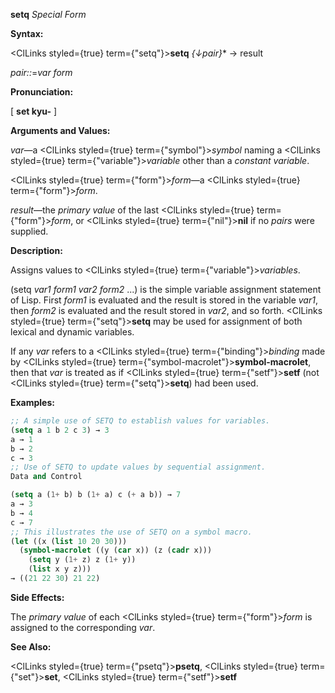 **setq** *Special Form* 



**Syntax:** 



<ClLinks styled={true} term={"setq"}><b>setq</b></ClLinks> *\{↓pair\}*\* → result 



*pair::*=*var form* 



**Pronunciation:** 



[ **set kyu-** ] 



**Arguments and Values:** 



*var*—a <ClLinks styled={true} term={"symbol"}><i>symbol</i></ClLinks> naming a <ClLinks styled={true} term={"variable"}><i>variable</i></ClLinks> other than a *constant variable*. 



<ClLinks styled={true} term={"form"}><i>form</i></ClLinks>—a <ClLinks styled={true} term={"form"}><i>form</i></ClLinks>. 



*result*—the *primary value* of the last <ClLinks styled={true} term={"form"}><i>form</i></ClLinks>, or <ClLinks styled={true} term={"nil"}><b>nil</b></ClLinks> if no *pairs* were supplied. 



**Description:** 



Assigns values to <ClLinks styled={true} term={"variable"}><i>variables</i></ClLinks>. 



(setq *var1 form1 var2 form2* ...) is the simple variable assignment statement of Lisp. First *form1* is evaluated and the result is stored in the variable *var1*, then *form2* is evaluated and the result stored in *var2*, and so forth. <ClLinks styled={true} term={"setq"}><b>setq</b></ClLinks> may be used for assignment of both lexical and dynamic variables. 



If any *var* refers to a <ClLinks styled={true} term={"binding"}><i>binding</i></ClLinks> made by <ClLinks styled={true} term={"symbol-macrolet"}><b>symbol-macrolet</b></ClLinks>, then that *var* is treated as if <ClLinks styled={true} term={"setf"}><b>setf</b></ClLinks> (not <ClLinks styled={true} term={"setq"}><b>setq</b></ClLinks>) had been used. 



**Examples:**
```lisp
;; A simple use of SETQ to establish values for variables. 
(setq a 1 b 2 c 3) → 3 
a → 1 
b → 2 
c → 3 
;; Use of SETQ to update values by sequential assignment. 
Data and Control 

(setq a (1+ b) b (1+ a) c (+ a b)) → 7 
a → 3 
b → 4 
c → 7 
;; This illustrates the use of SETQ on a symbol macro. 
(let ((x (list 10 20 30))) 
  (symbol-macrolet ((y (car x)) (z (cadr x))) 
    (setq y (1+ z) z (1+ y)) 
    (list x y z))) 
→ ((21 22 30) 21 22) 
```
**Side Effects:** 



The *primary value* of each <ClLinks styled={true} term={"form"}><i>form</i></ClLinks> is assigned to the corresponding *var*. 



**See Also:** 



<ClLinks styled={true} term={"psetq"}><b>psetq</b></ClLinks>, <ClLinks styled={true} term={"set"}><b>set</b></ClLinks>, <ClLinks styled={true} term={"setf"}><b>setf</b></ClLinks> 



